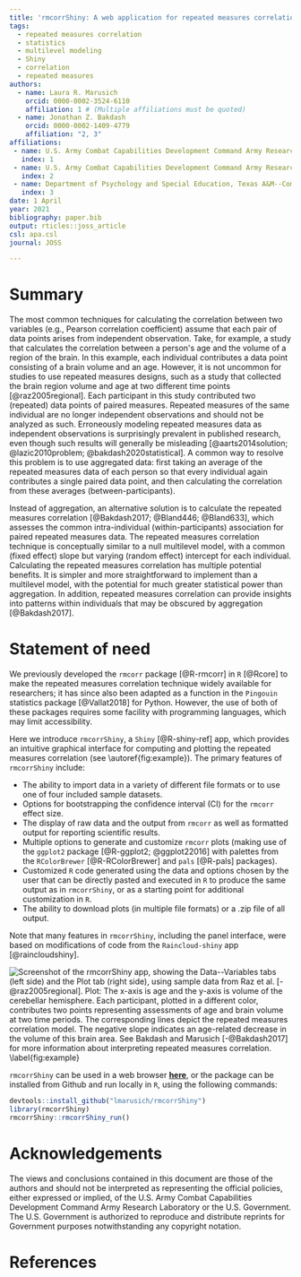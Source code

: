 ```yaml
---
title: 'rmcorrShiny: A web application for repeated measures correlation'
tags:
  - repeated measures correlation
  - statistics
  - multilevel modeling
  - Shiny
  - correlation
  - repeated measures
authors:
  - name: Laura R. Marusich
    orcid: 0000-0002-3524-6110
    affiliation: 1 # (Multiple affiliations must be quoted)
  - name: Jonathan Z. Bakdash
    orcid: 0000-0002-1409-4779
    affiliation: "2, 3"
affiliations:
 - name: U.S. Army Combat Capabilities Development Command Army Research Laboratory South at the University of Texas at Arlington
   index: 1
 - name: U.S. Army Combat Capabilities Development Command Army Research Laboratory South at the University of Texas at Dallas
   index: 2
 - name: Department of Psychology and Special Education, Texas A&M--Commerce
   index: 3
date: 1 April
year: 2021
bibliography: paper.bib
output: rticles::joss_article
csl: apa.csl
journal: JOSS

---
```

# Summary

The most common techniques for calculating the correlation between two variables 
(e.g., Pearson correlation coefficient) assume that each pair of data points arises from
independent observation. Take, for example, a study that calculates the correlation
between a person's age and the volume of a region of the brain. In this example, each
individual contributes a data point consisting of a brain volume and an age. However, it 
is not uncommon for studies to use repeated measures designs, such as a study that collected 
the brain region volume and age at two different time points [@raz2005regional]. Each 
participant in this study contributed two (repeated) data points of paired measures. Repeated 
measures of the same individual are no longer independent observations and should not be 
analyzed as such. Erroneously modeling repeated measures data as independent observations is 
surprisingly prevalent in published research, even though such results will generally be 
misleading [@aarts2014solution; @lazic2010problem; @bakdash2020statistical]. A common way to 
resolve this problem is to use aggregated data: first taking an average of the repeated measures 
data of each person so that every individual again contributes a single paired data point, and
then calculating the correlation from these averages (between-participants).  

Instead of aggregation, an alternative solution is to calculate the repeated measures
correlation [@Bakdash2017; @Bland446; @Bland633], which assesses the common
intra-individual (within-participants) association for paired repeated measures data. The
repeated measures correlation technique is conceptually similar to a null multilevel model,
with a common (fixed effect) slope but varying (random effect) intercept for each individual. 
Calculating the repeated measures correlation has multiple potential benefits. It is simpler 
and more straightforward to implement than a multilevel model, with the potential for much 
greater statistical power than aggregation. In addition, repeated measures correlation can 
provide insights into patterns within individuals that may be obscured by aggregation [@Bakdash2017]. 

# Statement of need

We previously developed the ``rmcorr`` package [@R-rmcorr] in  ``R`` [@Rcore] to make the repeated measures
correlation technique widely available for researchers; it has since also been adapted as 
a function in the ``Pingouin`` statistics package [@Vallat2018] for Python. However, the use 
of both of these packages requires some facility with programming languages, which may limit
accessibility. 

Here we introduce ``rmcorrShiny``, a ``Shiny`` [@R-shiny-ref] app, which provides an intuitive graphical
interface for computing and plotting the repeated measures correlation (see \autoref{fig:example}). 
The primary features of ``rmcorrShiny`` include:

* The ability to import data in a variety of different file formats or to use one of four included sample 
datasets.
* Options for bootstrapping the confidence interval (CI) for the ``rmcorr`` effect size.
* The display of raw data and the output from ``rmcorr`` as well as formatted output for reporting scientific results. 
* Multiple options to generate and customize ``rmcorr`` plots (making use of the 
``ggplot2`` package [@R-ggplot2; @ggplot22016] with palettes from the ``RColorBrewer`` 
[@R-RColorBrewer] and ``pals`` [@R-pals] packages).
* Customized ``R`` code generated using the data and options chosen by the user that can be directly
pasted and executed in ``R`` to produce the same output as in ``rmcorrShiny``, or as a 
starting point for additional customization in ``R``. 
* The ability to download plots (in multiple file formats) or a .zip file of all output.

Note that many features in ``rmcorrShiny``, including the panel interface, were based on modifications of code 
from the ``Raincloud-shiny`` app [@raincloudshiny].  

![Screenshot of the `` rmcorrShiny`` app, showing the Data--Variables tabs (left side) and
the Plot tab (right side), using sample data from Raz et al. [-@raz2005regional]. Plot:
The x-axis is age and the y-axis is volume of the cerebellar hemisphere. Each participant,
plotted in a different color, contributes two points representing assessments of age and
brain volume at two time periods. The corresponding lines depict the repeated measures
correlation model. The negative slope indicates an age-related decrease in the volume of
this brain area. See Bakdash and Marusich [-@Bakdash2017] for more information about
interpreting repeated measures correlation.  
\label{fig:example}](rmcorr_example_input_plot.jpg)

``rmcorrShiny`` can be used in a web browser [**here**](https://lmarusich.shinyapps.io/shiny_rmcorr/), 
or the package can be installed from Github and run locally in ``R``, using the following commands: 

```r
devtools::install_github("lmarusich/rmcorrShiny")
library(rmcorrShiny)
rmcorrShiny::rmcorrShiny_run()
```

# Acknowledgements

The views and conclusions contained in this document are those of the authors and should 
not be interpreted as representing the official policies, either expressed or implied, of 
the U.S. Army Combat Capabilities Development Command Army Research Laboratory or the U.S. 
Government. The U.S. Government is authorized to reproduce and distribute reprints for 
Government purposes notwithstanding any copyright notation. 

# References
